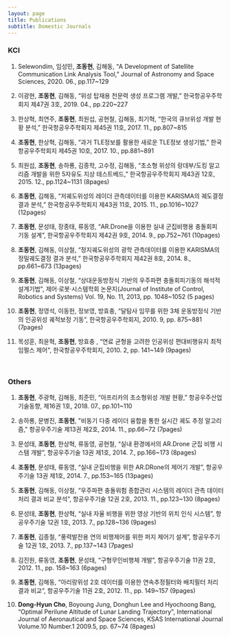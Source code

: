 ```yaml
---
layout: page
title: Publications
subtitle: Domestic Journals
---
```


### KCI 
1. Selewondim, 임성민, **조동현**, 김해동, “A Development of Satellite Communication Link Analysis Tool,” Journal of Astronomy and Space Sciences, 2020. 06., pp.117~129

2. 이광현, **조동현**, 김해동, “위성 탑재용 천문력 생성 프로그램 개발,” 한국항공우주학회지 제47권 3호, 2019. 04., pp.220~227

3. 한상혁, 최연주, **조동현**, 최원섭, 공현철, 김해동, 최기혁, “한국의 큐브위성 개발 현황 분석,” 한국항공우주학회지 제45권 11호, 2017. 11., pp.807~815

4. **조동현**, 한상혁, 김해동, “과거 TLE정보를 활용한 새로운 TLE정보 생성기법,” 한국항공우주학회지 제45권 10호, 2017. 10., pp.881~891

5. 최원섭, **조동현**, 송하룡, 김종학, 고수정, 김해동, “초소형 위성의 랑데부/도킹 알고리즘 개발을 위한 5자유도 지상 테스트베드,” 한국항공우주학회지 제43권 12호, 2015. 12., pp.1124~1131 (8pages)

6. **조동현**, 김해동, “저궤도위성의 레이더 관측데이터를 이용한 KARISMA의 궤도결정 결과 분석,” 한국항공우주학회지 제43권 11호, 2015. 11., pp.1016~1027 (12pages)

7. **조동현**, 문성태, 장종태, 류동영, “AR.Drone을 이용한 실내 군집비행용 충돌회피 기동 설계”, 한국항공우주학회지 제42권 9호, 2014. 9., pp.752~761 (10pages)

8. **조동현**, 김해동, 이상철, “정지궤도위성의 광학 관측데이터를 이용한 KARISMA의 정밀궤도결정 결과 분석,” 한국항공우주학회지 제42권 8호, 2014. 8., pp.661~673 (13pages)

9. **조동현**, 김해동, 이상철, “상대운동방정식 기반의 우주파편 충돌회피기동의 해석적 설계기법", 제어·로봇·시스템학회 논문지(Journal of Institute of Control, Robotics and Systems) Vol. 19, No. 11, 2013, pp. 1048~1052 (5 pages)

10. **조동현**, 정영석, 이동헌, 정보영, 방효충, “달탐사 임무를 위한 3체 운동방정식 기반의 인공위성 궤적보정 기동”, 한국항공우주학회지, 2010. 9, pp. 875~881 (7pages)

11. 목성훈, 최윤혁, **조동현**, 방효충 , “연료 균형을 고려한 인공위성 편대비행유지 최적 임펄스 제어", 한국항공우주학회지, 2010. 2, pp. 141~149 (9pages)

<br>

### Others
1. **조동현**, 주광혁, 김해동, 최준민, “아프리카의 초소형위성 개발 현황,” 항공우주산업기술동향, 제16권 1호, 2018. 07., pp.101~110

2. 송하룡, 문병진, **조동현**, "비동기 다중 레이더 융합을 통한 실시간 궤도 추정 알고리즘," 항공우주기술 제13권 제2호, 2014. 11., pp.66~72 (7pages)

3. 문성태, **조동현**, 한상혁, 류동영, 공현철, “실내 환경에서의 AR.Drone 군집 비행 시스템 개발”, 항공우주기술 13권 제1호, 2014. 7., pp.166~173 (8pages)

4. **조동현**, 문성태, 류동영, “실내 군집비행을 위한 AR.DRone의 제어기 개발”, 항공우주기술 13권 제1호, 2014. 7., pp.153~165 (13pages)

5. **조동현**, 김해동, 이상철, “우주파편 충돌위험 종합관리 시스템의 레이더 관측 데이터 처리 결과 비교 분석”, 항공우주기술 12권 2호, 2013. 11., pp.123~130 (8pages)

6. 문성태, **조동현**, 한상혁, “실내 자율 비행을 위한 영상 기반의 위치 인식 시스템”, 항공우주기술 12권 1호, 2013. 7., pp.128~136 (9pages)

7. **조동현**, 김종철, “풍력발전용 연의 비행제어를 위한 퍼지 제어기 설계”, 항공우주기술 12권 1호, 2013. 7., pp.137~143 (7pages)

8. 김진원, 류동영, **조동현**, 문성태, “구형무인비행체 개발”, 항공우주기술 11권 2호, 2012. 11., pp. 158~163 (6pages)

9. **조동현**, 김해동, “아리랑위성 2호 데이터를 이용한 연속추정필터와 배치필터 처리 결과 비교”, 항공우주기술 11권 2호, 2012. 11., pp. 149~157 (9pages)

10. **Dong-Hyun Cho**, Boyoung Jung, Donghun Lee and Hyochoong Bang, “Optimal Perilune Altitude of Lunar Landing Trajectory", International Journal of Aeronautical and Space Sciences, KSAS International Journal Volume.10 Number.1 2009.5, pp. 67~74 (8pages)
